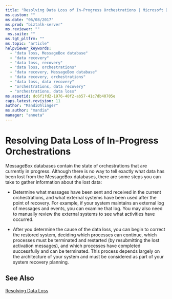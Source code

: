 ```yaml
---
title: "Resolving Data Loss of In-Progress Orchestrations | Microsoft Docs"
ms.custom: ""
ms.date: "06/08/2017"
ms.prod: "biztalk-server"
ms.reviewer: ""
 ms.suite: ""
ms.tgt_pltfrm: ""
ms.topic: "article"
helpviewer_keywords: 
  - "data loss, MessageBox database"
  - "data recovery"
  - "data loss, recovery"
  - "data loss, orchestrations"
  - "data recovery, MessageBox database"
  - "data recovery, orchestrations"
  - "data loss, data recovery"
  - "orchestrations, data recovery"
  - "orchestrations, data loss"
ms.assetid: dc6f1fd2-1976-40f2-ab57-41c7db40705e
caps.latest.revision: 11
author: "MandiOhlinger"
ms.author: "mandia"
manager: "anneta"
---
```

# Resolving Data Loss of In-Progress Orchestrations
MessageBox databases contain the state of orchestrations that are currently in progress. Although there is no way to tell exactly what data has been lost from the MessageBox databases, there are some steps you can take to gather information about the lost data:  
  
-   Determine what messages have been sent and received in the current orchestrations, and what external systems have been used after the point of recovery. For example, if your system maintains an external log of messages and events, you can examine that log. You may also need to manually review the external systems to see what activities have occurred.  
  
-   After you determine the cause of the data loss, you can begin to correct the restored system, deciding which processes can continue, which processes must be terminated and restarted (by resubmitting the lost activation messages), and which processes have completed successfully and can be terminated. This process depends largely on the architecture of your system and must be considered as part of your system recovery planning.  
  
## See Also  
 [Resolving Data Loss](../core/resolving-data-loss.md)